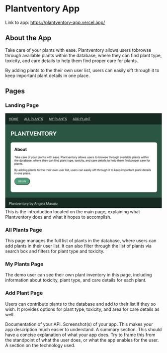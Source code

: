 # Plantventory App

Link to app: https://plantventory-app.vercel.app/

## About the App

Take care of your plants with ease. Plantventory allows users tobrowse through available plants within the database, where they can find plant type, toxicity, and care details to help them find proper care for plants.

By adding plants to the their own user list, users can easily sift through it to keep 
important plant details in one place.

## Pages

### Landing Page 
![landing_page](/app-screenshots/plantventory-home.png)
This is the introduction located on the main page, explaining what Plantventory does and what it hopes to accomplish. 


### All Plants Page
This page manages the full list of plants in the database, where users can add plants in their user list. It can also filter through the list of plants via search box and filters for plant type and toxicity.

### My Plants Page
The demo user can see their own plant inventory in this page, including information about toxicity, plant type, and care details for each plant.

### Add Plant Page
Users can contribute plants to the database and add to their list if they so wish. It provides options for plant type, toxicity, and area for care details as well.

Documentation of your API.
Screenshot(s) of your app. This makes your app description much easier to understand.
A summary section. This should have a concise explanation of what your app does. Try to frame this from the standpoint of what the user does, or what the app enables for the user.
A section on the technology used.
